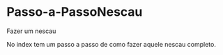 # Passo-a-PassoNescau
Fazer um nescau

  No index tem um passo a passo de como fazer aquele nescau completo.
